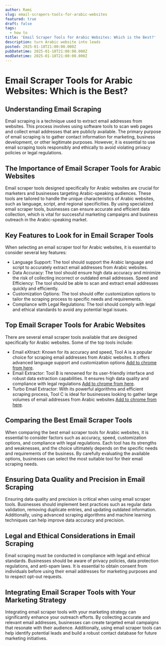 ```yaml
---
author: Rami
slug: email-scrapers-tools-for-arabic-websites
featured: true
draft: false
tags:
  - how to
title: 'Email Scraper Tools for Arabic Websites: Which is the Best?'
description: turn Arabic website into leads
posted: 2025-01-18T21:00:00.000Z
pubDatetime: 2025-01-18T21:00:00.000Z
modDatetime: 2025-01-18T21:00:00.000Z
---
```


# Email Scraper Tools for Arabic Websites: Which is the Best?

## Understanding Email Scraping

Email scraping is a technique used to extract email addresses from websites. This process involves using software tools to scan web pages and collect email addresses that are publicly available. The primary purpose of email scraping is to gather contact information for marketing, business development, or other legitimate purposes. However, it is essential to use email scraping tools responsibly and ethically to avoid violating privacy policies or legal regulations.

## The Importance of Email Scraper Tools for Arabic Websites

Email scraper tools designed specifically for Arabic websites are crucial for marketers and businesses targeting Arabic-speaking audiences. These tools are tailored to handle the unique characteristics of Arabic websites, such as language, script, and regional specificities. By using specialized email scraper tools, businesses can ensure accurate and efficient data collection, which is vital for successful marketing campaigns and business outreach in the Arabic-speaking market.

## Key Features to Look for in Email Scraper Tools

When selecting an email scraper tool for Arabic websites, it is essential to consider several key features:

* Language Support: The tool should support the Arabic language and script to accurately extract email addresses from Arabic websites.
* Data Accuracy: The tool should ensure high data accuracy and minimize the risk of collecting incorrect or outdated email addresses.
  Speed and Efficiency: The tool should be able to scan and extract email addresses quickly and efficiently.
* Customization Options: The tool should offer customization options to tailor the scraping process to specific needs and requirements.
* Compliance with Legal Regulations: The tool should comply with legal and ethical standards to avoid any potential legal issues.

## Top Email Scraper Tools for Arabic Websites

There are several email scraper tools available that are designed specifically for Arabic websites. Some of the top tools include:

* Email eXtract: Known for its accuracy and speed, Tool A is a popular choice for scraping email addresses from Arabic websites. It offers advanced language support and customization options [Add to chrome from here](https://chromewebstore.google.com/detail/email-extractor/gdlhhfeobjiibbfocpkckalmelfaoome?authuser=0\&hl=en-GB).
* Email Extractor: Tool B is renowned for its user-friendly interface and robust data extraction capabilities. It ensures high data quality and compliance with legal regulations [Add to chrome from here](https://chromewebstore.google.com/detail/email-extractor/jdianbbpnakhcmfkcckaboohfgnngfcc?hl=en-GB\&authuser=0).
* Turbo Email Extractor: With its powerful algorithms and efficient scraping process, Tool C is ideal for businesses looking to gather large volumes of email addresses from Arabic websites [Add to chrome from here](https://chromewebstore.google.com/detail/turbo-email-extractor/omnbdiakakjaieidemehlfmcpmbgdfga?hl=en-GB\&authuser=0).

## Comparing the Best Email Scraper Tools

When comparing the best email scraper tools for Arabic websites, it is essential to consider factors such as accuracy, speed, customization options, and compliance with legal regulations. Each tool has its strengths and weaknesses, and the choice ultimately depends on the specific needs and requirements of the business. By carefully evaluating the available options, businesses can select the most suitable tool for their email scraping needs.

## Ensuring Data Quality and Precision in Email Scraping

Ensuring data quality and precision is critical when using email scraper tools. Businesses should implement best practices such as regular data validation, removing duplicate entries, and updating outdated information. Additionally, using advanced scraping algorithms and machine learning techniques can help improve data accuracy and precision.

## Legal and Ethical Considerations in Email Scraping

Email scraping must be conducted in compliance with legal and ethical standards. Businesses should be aware of privacy policies, data protection regulations, and anti-spam laws. It is essential to obtain consent from individuals before using their email addresses for marketing purposes and to respect opt-out requests.

## Integrating Email Scraper Tools with Your Marketing Strategy

Integrating email scraper tools with your marketing strategy can significantly enhance your outreach efforts. By collecting accurate and relevant email addresses, businesses can create targeted email campaigns that resonate with their audience. Additionally, using email scraper tools can help identify potential leads and build a robust contact database for future marketing initiatives.
